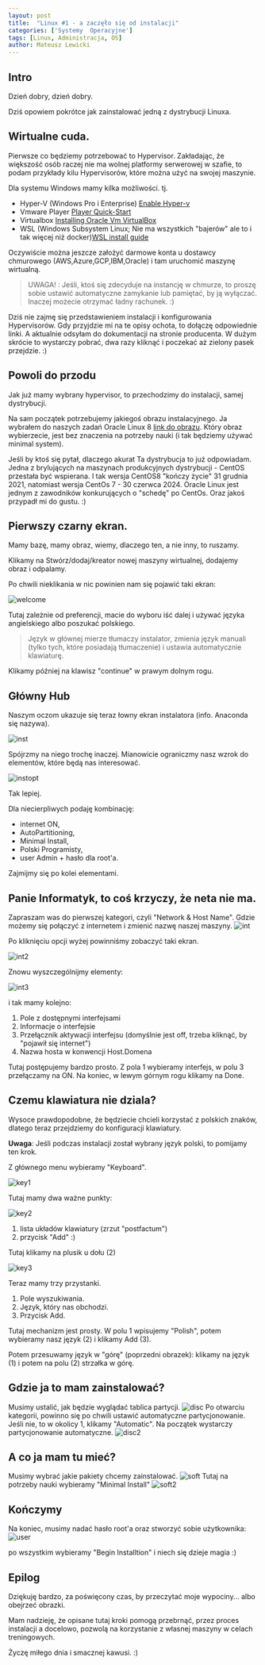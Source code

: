 ```yaml
---
layout: post
title:  "Linux #1 - a zaczęło się od instalacji"
categories: ['Systemy  Operacyjne']
tags: [Linux, Administracja, OS]
author: Mateusz Lewicki
---
```

## Intro
Dzień dobry, dzień dobry.

Dziś opowiem pokrótce jak zainstalować jedną z dystrybucji Linuxa.

## Wirtualne cuda.
Pierwsze co będziemy potrzebować to Hypervisor.
Zakładając, że większość osób raczej nie ma wolnej platformy serwerowej w szafie, to podam przykłady kilu Hypervisorów, które można użyć na swojej maszynie.

Dla systemu Windows mamy kilka możliwości. tj.
- Hyper-V (Windows Pro i Enterprise) [Enable Hyper-v](https://docs.microsoft.com/pl-pl/virtualization/hyper-v-on-windows/quick-start/enable-hyper-v)
- Vmware Player [Player Quick-Start](https://docs.vmware.com/en/VMware-Workstation-Player/index.html)
- Virtualbox [Installing Oracle Vm VirtualBox](https://www.virtualbox.org/manual/UserManual.html#intro-installing)
- WSL (Windows Subsystem Linux; Nie ma wszystkich "bajerów" ale to i tak więcej niż docker)[WSL install guide](https://docs.microsoft.com/en-us/windows/wsl/install-win10)

Oczywiście można jeszcze założyć darmowe konta u dostawcy chmurowego (AWS,Azure,GCP,IBM,Oracle) i tam uruchomić maszynę wirtualną.
> UWAGA! : Jeśli, ktoś się zdecyduje na instancję w chmurze, to proszę sobie ustawić automatyczne zamykanie lub pamiętać, by ją wyłączać.
>  Inaczej możecie otrzymać ładny rachunek. :) 

Dziś nie zajmę się przedstawieniem instalacji i konfigurowania Hypervisorów. Gdy przyjdzie mi na te opisy ochota, to dołączę odpowiednie linki. 
A aktualnie odsyłam do dokumentacji na stronie producenta. W dużym skrócie to wystarczy pobrać, dwa razy kliknąć i poczekać aż zielony pasek przejdzie. :)

## Powoli do przodu
Jak już mamy wybrany hypervisor, to przechodzimy do instalacji, samej dystrybucji.

Na sam początek potrzebujemy jakiegoś obrazu instalacyjnego. 
Ja wybrałem do naszych zadań Oracle Linux 8 [link do obrazu](https://yum.oracle.com/oracle-linux-isos.html). 
Który obraz wybierzecie, jest bez znaczenia na potrzeby nauki (i tak będziemy używać minimal system).

Jeśli by ktoś się pytał, dlaczego akurat Ta dystrybucja to już odpowiadam.
Jedna z brylujących na maszynach produkcyjnych dystrybucji - CentOS przestała być wspierana. 
I tak wersja CentOS8 "kończy życie" 31 grudnia 2021, natomiast wersja CentOs 7 - 30 czerwca 2024.
Oracle Linux jest jednym z zawodników konkurujących o "schedę" po CentOs. 
Oraz jakoś przypadł mi do gustu. :)


## Pierwszy czarny ekran.
Mamy bazę, mamy obraz, wiemy, dlaczego ten, a nie inny, to ruszamy.

Klikamy na Stwórz/dodaj/kreator nowej maszyny wirtualnej, dodajemy obraz i odpalamy.

Po chwili nieklikania w nic powinien nam się pojawić taki ekran:

![welcome](/assets/images/l1/l11.png)

Tutaj zależnie od preferencji, macie do wyboru iść dalej i używać języka angielskiego albo poszukać polskiego.
> Język w głównej mierze tłumaczy instalator, zmienia język manuali (tylko tych, które posiadają tłumaczenie) i ustawia automatycznie klawiaturę.

Klikamy później na klawisz "continue" w prawym dolnym rogu.

## Główny Hub

Naszym oczom ukazuje się teraz łowny ekran instalatora (info. Anaconda się nazywa).

![inst](/assets/images/l1/l12.png)

Spójrzmy na niego trochę inaczej. Mianowicie ograniczmy nasz wzrok do elementów, które będą nas interesować.

![instopt](/assets/images/l1/l121.png)

Tak lepiej. 

Dla niecierpliwych podaję kombinację:
- internet ON,
- AutoPartitioning,
- Minimal Install,
- Polski Programisty,
- user Admin + hasło dla root'a.

Zajmijmy się po kolei elementami.

## Panie Informatyk, to coś krzyczy, że neta nie ma.
Zapraszam was do pierwszej kategori, czyli "Network & Host Name".
Gdzie możemy się połączyć z internetem i zmienić nazwę naszej maszyny.
![int](/assets/images/l1/l125.png)

Po kliknięciu opcji wyżej powinniśmy zobaczyć taki ekran.

![int2](/assets/images/l1/l17.png)

Znowu wyszczególnijmy elementy:

![int3](/assets/images/l1/l171.png)

i tak mamy kolejno:
1. Pole z dostępnymi interfejsami
2. Informacje o interfejsie
3. Przełącznik aktywacji interfejsu (domyślnie jest off, trzeba kliknąć, by "pojawił się internet")
4. Nazwa hosta w konwencji Host.Domena

Tutaj postępujemy bardzo prosto. 
Z pola 1 wybieramy interfejs, w polu 3 przełączamy na ON.
Na koniec, w lewym górnym rogu klikamy na Done.

## Czemu klawiatura nie dziala?
Wysoce prawdopodobne, że będziecie chcieli korzystać z polskich znaków, dlatego teraz przejdziemy do konfiguracji klawiatury.

__Uwaga__: Jeśli podczas instalacji został wybrany język polski, to pomijamy ten krok.

Z głównego menu wybieramy "Keyboard".

![key1](/assets/images/l1/l122.png)

Tutaj mamy dwa ważne punkty:

![key2](/assets/images/l1/l14.png)

1. lista układów klawiatury (zrzut "postfactum")
2. przycisk "Add" :) 

Tutaj klikamy na plusik u dołu (2)

![key3](/assets/images/l1/l13.png)

Teraz mamy trzy przystanki.

1. Pole wyszukiwania.
2. Język, który nas obchodzi.
3. Przycisk Add.

Tutaj mechanizm jest prosty. W polu 1 wpisujemy "Polish", potem wybieramy nasz język (2) i klikamy Add (3).

Potem przesuwamy język w "górę" (poprzedni obrazek): 
klikamy na język (1) i potem na polu (2) strzałka w górę.

## Gdzie ja to mam zainstalować?
Musimy ustalić, jak będzie wyglądać tablica partycji.
![disc](/assets/images/l1/l124.png)
Po otwarciu kategorii, powinno się po chwili ustawić automatyczne partycjonowanie.
Jeśli nie, to w okolicy 1, klikamy "Automatic". Na początek wystarczy partycjonowanie automatyczne. 
![disc2](/assets/images/l1/l15.png)

## A co ja mam tu mieć?
Musimy wybrać jakie pakiety chcemy zainstalować.
![soft](/assets/images/l1/l123.png)
Tutaj na potrzeby nauki wybieramy "Minimal Install"
![soft2](/assets/images/l1/l16.png)

## Kończymy
Na koniec, musimy nadać hasło root'a oraz stworzyć sobie użytkownika:
![user](/assets/images/l1/l126.png)

po wszystkim wybieramy "Begin Installtion" i niech się dzieje magia :) 


## Epilog
Dziękuję bardzo, za poświęcony czas, by przeczytać moje wypociny... albo obejrzeć obrazki.

Mam nadzieję, że opisane tutaj kroki pomogą przebrnąć, przez proces instalacji a docelowo, pozwolą na korzystanie z własnej maszyny w celach treningowych.

Życzę miłego dnia i smacznej kawusi. :)